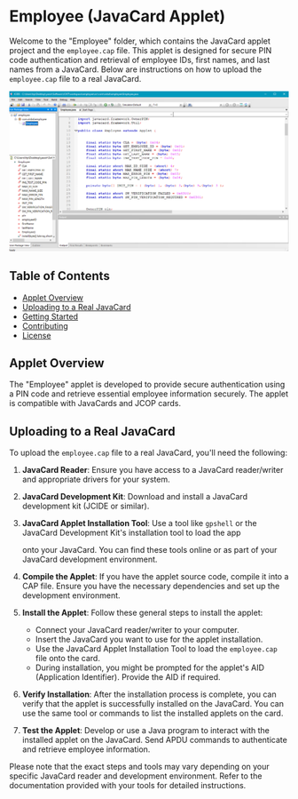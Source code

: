 # Employee (JavaCard Applet)

Welcome to the "Employee" folder, which contains the JavaCard applet project and the `employee.cap` file. This applet is designed for secure PIN code authentication and retrieval of employee IDs, first names, and last names from a JavaCard. Below are instructions on how to upload the `employee.cap` file to a real JavaCard.

![image_confirmation_javafx](employee.png)

## Table of Contents

- [Applet Overview](#applet-overview)
- [Uploading to a Real JavaCard](#uploading-to-a-real-javacard)
- [Getting Started](#getting-started)
- [Contributing](#contributing)
- [License](#license)

## Applet Overview

The "Employee" applet is developed to provide secure authentication using a PIN code and retrieve essential employee information securely. The applet is compatible with JavaCards and JCOP cards.

## Uploading to a Real JavaCard

To upload the `employee.cap` file to a real JavaCard, you'll need the following:

1. **JavaCard Reader**: Ensure you have access to a JavaCard reader/writer and appropriate drivers for your system.

2. **JavaCard Development Kit**: Download and install a JavaCard development kit (JCIDE or similar).

3. **JavaCard Applet Installation Tool**: Use a tool like `gpshell` or the JavaCard Development Kit's installation tool to load the app

    onto your JavaCard. You can find these tools online or as part of your JavaCard development environment.

4. **Compile the Applet**: If you have the applet source code, compile it into a CAP file. Ensure you have the necessary dependencies and set up the development environment.

5. **Install the Applet**: Follow these general steps to install the applet:

   - Connect your JavaCard reader/writer to your computer.
   - Insert the JavaCard you want to use for the applet installation.
   - Use the JavaCard Applet Installation Tool to load the `employee.cap` file onto the card.
   - During installation, you might be prompted for the applet's AID (Application Identifier). Provide the AID if required.

6. **Verify Installation**: After the installation process is complete, you can verify that the applet is successfully installed on the JavaCard. You can use the same tool or commands to list the installed applets on the card.

7. **Test the Applet**: Develop or use a Java program to interact with the installed applet on the JavaCard. Send APDU commands to authenticate and retrieve employee information.

Please note that the exact steps and tools may vary depending on your specific JavaCard reader and development environment. Refer to the documentation provided with your tools for detailed instructions.
